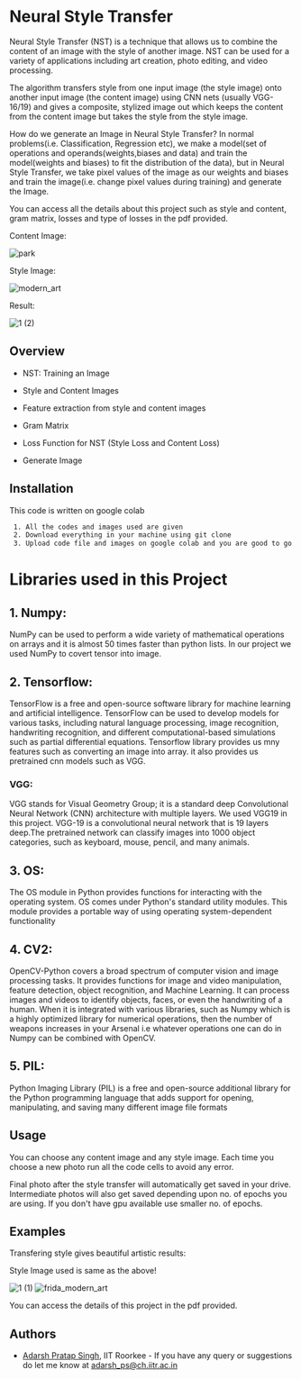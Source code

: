 
# Neural Style Transfer
Neural Style Transfer (NST) is a technique that allows us to combine the content of an image with the style of another image.
NST can be used for a variety of applications including art creation, photo editing, and video processing.

The algorithm transfers style from one input image (the style image) onto another input image (the content image) using CNN nets (usually VGG-16/19) and gives a composite, stylized image out which keeps the content from the content image but takes the style from the style image.

How do we generate an Image in Neural Style Transfer?
In normal problems(i.e. Classification, Regression etc), we make a model(set of operations and operands(weights,biases and data) and train the model(weights and biases) to fit the distribution of the data), but in Neural Style Transfer, we take pixel values of the image as our weights and biases and train the image(i.e. change pixel values during training) and generate the Image. 

You can access all the details about this project such as style and content, gram matrix, losses and type of losses in the pdf provided.

Content Image:

![park](https://github.com/pratapsinghadarsh/neural-style-transfer/assets/139372823/17d768aa-f936-4778-bf32-53956b9811f7)

Style Image:

![modern_art](https://github.com/pratapsinghadarsh/neural-style-transfer/assets/139372823/281332ca-7789-44a6-9367-44c79061e18d)

Result:

![1 (2)](https://github.com/pratapsinghadarsh/neural-style-transfer/assets/139372823/2f70b81d-0e8d-46cc-acb2-4254d08c8ad3)




## Overview

- NST: Training an Image

- Style and Content Images

- Feature extraction from style and content images

- Gram Matrix

- Loss Function for NST (Style Loss and Content Loss)

- Generate Image




## Installation

This code is written on google colab

```bash
 1. All the codes and images used are given 
 2. Download everything in your machine using git clone
 3. Upload code file and images on google colab and you are good to go
```
    
# Libraries used in this Project

## 1.  Numpy:

NumPy can be used to perform a wide variety of mathematical operations on arrays and it is almost 50 times faster than python lists. In our project we used NumPy to covert tensor into image.

## 2. Tensorflow:
TensorFlow is a free and open-source software library for machine learning and artificial intelligence.
TensorFlow can be used to develop models for various tasks, including natural language processing, image recognition, handwriting recognition, and different computational-based simulations such as partial differential equations. Tensorflow library provides us mny features such as converting an image into array.
it also provides us pretrained cnn models such as VGG.

### VGG:
VGG stands for Visual Geometry Group; it is a standard deep Convolutional Neural Network (CNN) architecture with multiple layers.
We used VGG19 in this project. VGG-19 is a convolutional neural network that is 19 layers deep.The pretrained network can classify images into 1000 object categories, such as keyboard, mouse, pencil, and many animals.

## 3. OS:
The OS module in Python provides functions for interacting with the operating system. OS comes under Python's standard utility modules. This module provides a portable way of using operating system-dependent functionality

## 4. CV2:
OpenCV-Python covers a broad spectrum of computer vision and image processing tasks. It provides functions for image and video manipulation, feature detection, object recognition, and Machine Learning.  It can process images and videos to identify objects, faces, or even the handwriting of a human. When it is integrated with various libraries, such as Numpy which is a highly optimized library for numerical operations, then the number of weapons increases in your Arsenal i.e whatever operations one can do in Numpy can be combined with OpenCV.

## 5. PIL:
Python Imaging Library (PIL) is a free and open-source additional library for the Python programming language that adds support for opening, manipulating, and saving many different image file formats
## Usage

You can choose any content image and any style image.
Each time you choose a new photo run all the code cells to avoid any error.

Final photo after the style transfer will automatically get saved in your drive. Intermediate photos will also get saved depending upon no. of epochs you are using. If you don't have gpu available use smaller no. of epochs.


## Examples
Transfering style gives beautiful artistic results:

Style Image used is same as the above!

![1 (1)](https://github.com/pratapsinghadarsh/neural-style-transfer/assets/139372823/f06ac4a6-be50-478f-bd18-e3ff6e53cae4)
![frida_modern_art](https://github.com/pratapsinghadarsh/neural-style-transfer/assets/139372823/f736b226-9b27-400a-bbae-6551ec710234)

You can access the details of this project in the pdf provided.


## Authors

- [Adarsh Pratap Singh](https://www.github.com/pratapsinghadarsh), IIT Roorkee -  If you have any query or suggestions do let me know at adarsh_ps@ch.iitr.ac.in



